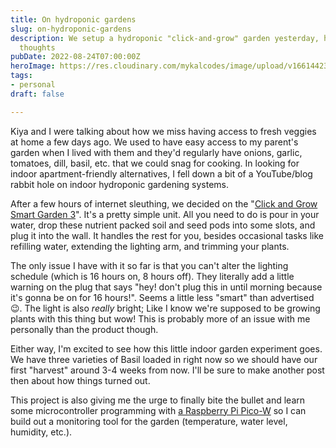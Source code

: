 ```yaml
---
title: On hydroponic gardens
slug: on-hydroponic-gardens
description: We setup a hydroponic "click-and-grow" garden yesterday, here's my first
  thoughts
pubDate: 2022-08-24T07:00:00Z
heroImage: https://res.cloudinary.com/mykalcodes/image/upload/v1661442343/Mykal%20Codes/click-grow.jpg
tags:
- personal
draft: false

---
```

Kiya and I were talking about how we miss having access to fresh veggies at home a few days ago. We used to have easy access to my parent's garden when I lived with them and they'd regularly have onions, garlic, tomatoes, dill, basil, etc. that we could snag for cooking. In looking for indoor apartment-friendly alternatives, I fell down a bit of a YouTube/blog rabbit hole on indoor hydroponic gardening systems. 

After a few hours of internet sleuthing, we decided on the "[Click and Grow Smart Garden 3](https://ca.clickandgrow.com/products/the-smart-garden-3)". It's a pretty simple unit. All you need to do is pour in your water, drop these nutrient packed soil and seed pods into some slots, and plug it into the wall. It handles the rest for you, besides occasional tasks like refilling water, extending the lighting arm, and trimming your plants.   

The only issue I have with it so far is that you can't alter the lighting schedule (which is 16 hours on, 8 hours off). They literally add a little warning on the plug that says "hey! don't plug this in until morning because it's gonna be on for 16 hours!". Seems a little less "smart" than advertised 😉. The light is also _really_ bright; Like I know we're supposed to be growing plants with this thing but wow! This is probably more of an issue with me personally than the product though.  

Either way, I'm excited to see how this little indoor garden experiment goes. We have three varieties of Basil loaded in right now so we should have our first "harvest" around 3-4 weeks from now. I'll be sure to make another post then about how things turned out. 

This project is also giving me the urge to finally bite the bullet and learn some microcontroller programming with [a Raspberry Pi Pico-W](https://www.pishop.ca/product/raspberry-pi-pico-w/) so I can build out a monitoring tool for the garden (temperature, water level, humidity, etc.). 